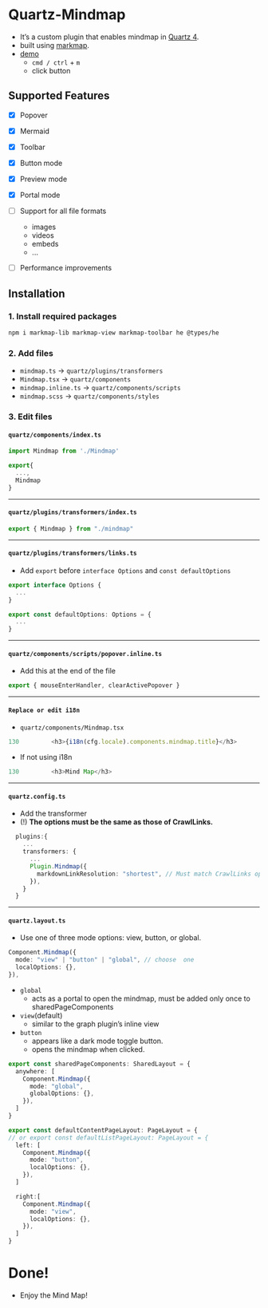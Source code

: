 # Quartz-Mindmap
- It’s a custom plugin that enables mindmap in [Quartz 4](https://quartz.jzhao.xyz/).
- built using [markmap](https://markmap.js.org/).
- [demo](https://yoma.kr/Computer-Science/1-Foundations--and--Theory/Algorithms/DP)
  - `cmd / ctrl` + `m`
  - click button

## Supported Features
- [x] Popover
- [x] Mermaid
- [x] Toolbar
- [x] Button mode
- [x] Preview mode
- [x] Portal mode
- [ ] Support for all file formats
  - images
  - videos
  - embeds
  - ...
- [ ] Performance improvements


## Installation

### 1. Install required packages
```sh
npm i markmap-lib markmap-view markmap-toolbar he @types/he
```

### 2. Add files
- `mindmap.ts` -> `quartz/plugins/transformers`
- `Mindmap.tsx` -> `quartz/components`
- `mindmap.inline.ts` -> `quartz/components/scripts`
- `mindmap.scss` -> `quartz/components/styles`

### 3. Edit files
#### `quartz/components/index.ts`
```ts
import Mindmap from './Mindmap'

export{
  ...,
  Mindmap
}
```
---
#### `quartz/plugins/transformers/index.ts`
```ts
export { Mindmap } from "./mindmap"
```
---
#### `quartz/plugins/transformers/links.ts`
- Add `export` before `interface Options` and `const defaultOptions`
```ts
export interface Options {
  ...
}

export const defaultOptions: Options = {
  ...
}
```
---
#### `quartz/components/scripts/popover.inline.ts`
- Add this at the end of the file
```ts
export { mouseEnterHandler, clearActivePopover }
```
---
#### `Replace or edit i18n`
- `quartz/components/Mindmap.tsx`
```ts
130         <h3>{i18n(cfg.locale).components.mindmap.title}</h3>
```
- If not using i18n
```ts
130         <h3>Mind Map</h3>
```
---
#### `quartz.config.ts`
- Add the transformer
- (!) **The options must be the same as those of CrawlLinks.**
```ts
  plugins:{
    ...
    transformers: {
      ...
      Plugin.Mindmap({
        markdownLinkResolution: "shortest", // Must match CrawlLinks option
      }),
    }
  }
```

---

#### `quartz.layout.ts`
- Use one of three mode options: view, button, or global.
```ts
Component.Mindmap({
  mode: "view" | "button" | "global", // choose  one
  localOptions: {},
}),
```
- `global`
  - acts as a portal to open the mindmap, must be added only once to sharedPageComponents
- `view`(default)
  - similar to the graph plugin’s inline view
- `button`
  - appears like a dark mode toggle button.
  - opens the mindmap when clicked.

```ts
export const sharedPageComponents: SharedLayout = {
  anywhere: [
    Component.Mindmap({
      mode: "global",
      globalOptions: {},
    }),
  ]
}

export const defaultContentPageLayout: PageLayout = {
// or export const defaultListPageLayout: PageLayout = {
  left: [
    Component.Mindmap({
      mode: "button",
      localOptions: {},
    }),
  ]

  right:[
    Component.Mindmap({
      mode: "view",
      localOptions: {},
    }),
  ]
}
```

# Done!
- Enjoy the Mind Map!

